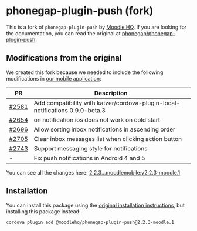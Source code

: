# phonegap-plugin-push (fork)

This is a fork of `phonegap-plugin-push` by [Moodle HQ](https://moodle.com/). If you are looking for the documentation, you can read the original at [phonegap/phonegap-plugin-push](https://github.com/phonegap/phonegap-plugin-push).

## Modifications from the original

We created this fork because we needed to include the following modifications in [our mobile application](https://github.com/moodlehq/moodleapp):

| PR | Description |
| -- | ----------- |
| [#2581](https://github.com/phonegap/phonegap-plugin-push/pull/2581) | Add compatibility with katzer/cordova-plugin-local-notifications 0.9.0-beta.3 |
| [#2654](https://github.com/phonegap/phonegap-plugin-push/pull/2654) | on notification ios does not work on cold start |
| [#2696](https://github.com/phonegap/phonegap-plugin-push/pull/2696) | Allow sorting inbox notifications in ascending order |
| [#2705](https://github.com/phonegap/phonegap-plugin-push/pull/2705) | Clear inbox messages list when clicking action button |
| [#2743](https://github.com/phonegap/phonegap-plugin-push/pull/2743) | Support messaging style for notifications |
| - | Fix push notifications in Android 4 and 5 |

You can see all the changes here: [2.2.3...moodlemobile:v2.2.3-moodle.1](https://github.com/phonegap/phonegap-plugin-push/compare/2.2.3...moodlemobile:v2.2.3-moodle.1)

## Installation

You can install this package using the [original installation instructions](https://github.com/phonegap/phonegap-plugin-push/blob/master/docs/INSTALLATION.md), but installing this package instead:

```sh
cordova plugin add @moodlehq/phonegap-plugin-push@2.2.3-moodle.1
```
